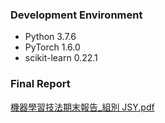 ### Development Environment

-   Python 3.7.6
-   PyTorch 1.6.0
-   scikit-learn 0.22.1

### Final Report

[機器學習技法期末報告\_組別 JSY.pdf](機器學習技法期末報告_組別JSY.pdf)

